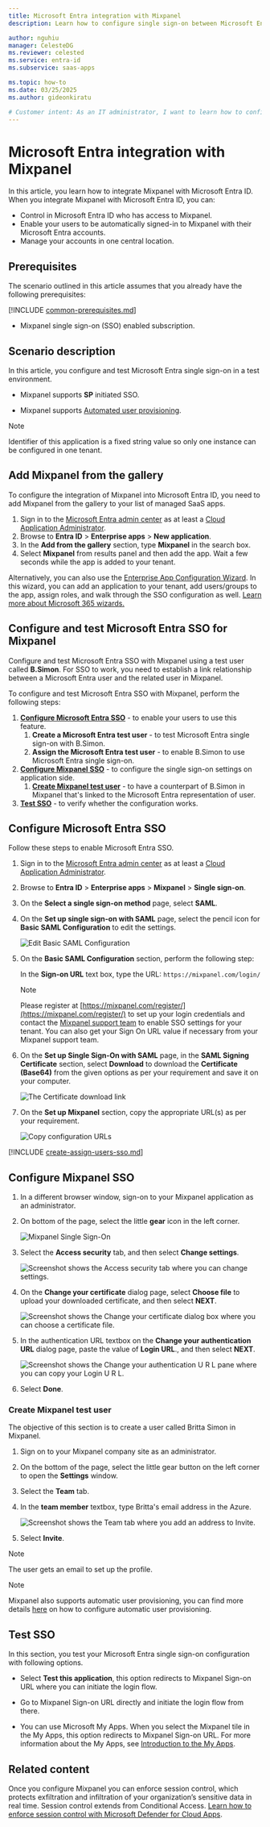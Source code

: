 ```yaml
---
title: Microsoft Entra integration with Mixpanel
description: Learn how to configure single sign-on between Microsoft Entra ID and Mixpanel.

author: nguhiu
manager: CelesteDG
ms.reviewer: celested
ms.service: entra-id
ms.subservice: saas-apps

ms.topic: how-to
ms.date: 03/25/2025
ms.author: gideonkiratu

# Customer intent: As an IT administrator, I want to learn how to configure single sign-on between Microsoft Entra ID and Mixpanel so that I can control who has access to Mixpanel, enable automatic sign-in with Microsoft Entra accounts, and manage my accounts in one central location.
---
```

# Microsoft Entra integration with Mixpanel

In this article,  you learn how to integrate Mixpanel with Microsoft Entra ID. When you integrate Mixpanel with Microsoft Entra ID, you can:

* Control in Microsoft Entra ID who has access to Mixpanel.
* Enable your users to be automatically signed-in to Mixpanel with their Microsoft Entra accounts.
* Manage your accounts in one central location.

## Prerequisites
The scenario outlined in this article assumes that you already have the following prerequisites:

[!INCLUDE [common-prerequisites.md](~/identity/saas-apps/includes/common-prerequisites.md)]
* Mixpanel single sign-on (SSO) enabled subscription.

## Scenario description

In this article,  you configure and test Microsoft Entra single sign-on in a test environment.

* Mixpanel supports **SP** initiated SSO.

* Mixpanel supports [Automated user provisioning](mixpanel-provisioning-tutorial.md).

> [!NOTE]
> Identifier of this application is a fixed string value so only one instance can be configured in one tenant.

## Add Mixpanel from the gallery

To configure the integration of Mixpanel into Microsoft Entra ID, you need to add Mixpanel from the gallery to your list of managed SaaS apps.

1. Sign in to the [Microsoft Entra admin center](https://entra.microsoft.com) as at least a [Cloud Application Administrator](~/identity/role-based-access-control/permissions-reference.md#cloud-application-administrator).
1. Browse to **Entra ID** > **Enterprise apps** > **New application**.
1. In the **Add from the gallery** section, type **Mixpanel** in the search box.
1. Select **Mixpanel** from results panel and then add the app. Wait a few seconds while the app is added to your tenant.

 Alternatively, you can also use the [Enterprise App Configuration Wizard](https://portal.office.com/AdminPortal/home?Q=Docs#/azureadappintegration). In this wizard, you can add an application to your tenant, add users/groups to the app, assign roles, and walk through the SSO configuration as well. [Learn more about Microsoft 365 wizards.](/microsoft-365/admin/misc/azure-ad-setup-guides)

<a name='configure-and-test-azure-ad-sso-for-mixpanel'></a>

## Configure and test Microsoft Entra SSO for Mixpanel

Configure and test Microsoft Entra SSO with Mixpanel using a test user called **B.Simon**. For SSO to work, you need to establish a link relationship between a Microsoft Entra user and the related user in Mixpanel.

To configure and test Microsoft Entra SSO with Mixpanel, perform the following steps:

1. **[Configure Microsoft Entra SSO](#configure-azure-ad-sso)** - to enable your users to use this feature.
    1. **Create a Microsoft Entra test user** - to test Microsoft Entra single sign-on with B.Simon.
    1. **Assign the Microsoft Entra test user** - to enable B.Simon to use Microsoft Entra single sign-on.
1. **[Configure Mixpanel SSO](#configure-mixpanel-sso)** - to configure the single sign-on settings on application side.
    1. **[Create Mixpanel test user](#create-mixpanel-test-user)** - to have a counterpart of B.Simon in Mixpanel that's linked to the Microsoft Entra representation of user.
1. **[Test SSO](#test-sso)** - to verify whether the configuration works.

<a name='configure-azure-ad-sso'></a>

## Configure Microsoft Entra SSO

Follow these steps to enable Microsoft Entra SSO.

1. Sign in to the [Microsoft Entra admin center](https://entra.microsoft.com) as at least a [Cloud Application Administrator](~/identity/role-based-access-control/permissions-reference.md#cloud-application-administrator).
1. Browse to **Entra ID** > **Enterprise apps** > **Mixpanel** > **Single sign-on**.
1. On the **Select a single sign-on method** page, select **SAML**.
1. On the **Set up single sign-on with SAML** page, select the pencil icon for **Basic SAML Configuration** to edit the settings.

   ![Edit Basic SAML Configuration](common/edit-urls.png)

1. On the **Basic SAML Configuration** section, perform the following step:

    In the **Sign-on URL** text box, type the URL: 
    `https://mixpanel.com/login/`

	> [!NOTE]
	> Please register at [https://mixpanel.com/register/](https://mixpanel.com/register/) to set up your login credentials and  contact the [Mixpanel support team](mailto:support@mixpanel.com) to enable SSO settings for your tenant. You can also get your Sign On URL value if necessary from your Mixpanel support team. 

1. On the **Set up Single Sign-On with SAML** page, in the **SAML Signing Certificate** section, select **Download** to download the **Certificate (Base64)** from the given options as per your requirement and save it on your computer.

	![The Certificate download link](common/certificatebase64.png)

1. On the **Set up Mixpanel** section, copy the appropriate URL(s) as per your requirement.

	![Copy configuration URLs](common/copy-configuration-urls.png)

<a name='create-an-azure-ad-test-user'></a>

[!INCLUDE [create-assign-users-sso.md](~/identity/saas-apps/includes/create-assign-users-sso.md)]

## Configure Mixpanel SSO

1. In a different browser window, sign-on to your Mixpanel application as an administrator.

2. On bottom of the page, select the little **gear** icon in the left corner. 
   
    ![Mixpanel Single Sign-On](./media/mixpanel-tutorial/gear-icon.png) 

3. Select the **Access security** tab, and then select **Change settings**.
   
    ![Screenshot shows the Access security tab where you can change settings.](./media/mixpanel-tutorial/settings.png) 

4. On the **Change your certificate** dialog page, select **Choose file** to upload your downloaded certificate, and then select **NEXT**.
   
    ![Screenshot shows the Change your certificate dialog box where you can choose a certificate file.](./media/mixpanel-tutorial/certificate.png) 

5.  In the authentication URL textbox on the **Change your authentication  URL** dialog page, paste the value of **Login URL**., and then select **NEXT**.
   
	![Screenshot shows the Change your authentication U R L pane where you can copy your Login U R L.](./media/mixpanel-tutorial/authentication.png) 

6. Select **Done**.

### Create Mixpanel test user

The objective of this section is to create a user called Britta Simon in Mixpanel. 

1. Sign on to your Mixpanel company site as an administrator.

2. On the bottom of the page, select the little gear button on the left corner to open the **Settings** window.

3. Select the **Team** tab.

4. In the **team member** textbox, type Britta's email address in the Azure.
   
    ![Screenshot shows the Team tab where you add an address to Invite.](./media/mixpanel-tutorial/member.png) 

5. Select **Invite**. 

> [!Note]
> The user gets an email to set up the profile.

> [!NOTE]
> Mixpanel also supports automatic user provisioning, you can find more details [here](./mixpanel-provisioning-tutorial.md) on how to configure automatic user provisioning.

## Test SSO

In this section, you test your Microsoft Entra single sign-on configuration with following options. 

* Select **Test this application**, this option redirects to Mixpanel Sign-on URL where you can initiate the login flow. 

* Go to Mixpanel Sign-on URL directly and initiate the login flow from there.

* You can use Microsoft My Apps. When you select the Mixpanel tile in the My Apps, this option redirects to Mixpanel Sign-on URL. For more information about the My Apps, see [Introduction to the My Apps](https://support.microsoft.com/account-billing/sign-in-and-start-apps-from-the-my-apps-portal-2f3b1bae-0e5a-4a86-a33e-876fbd2a4510).

## Related content

Once you configure Mixpanel you can enforce session control, which protects exfiltration and infiltration of your organization’s sensitive data in real time. Session control extends from Conditional Access. [Learn how to enforce session control with Microsoft Defender for Cloud Apps](/cloud-app-security/proxy-deployment-aad).
